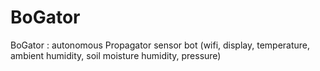 # BoGator
BoGator : autonomous Propagator sensor bot (wifi, display, temperature, ambient humidity, soil moisture humidity, pressure)
